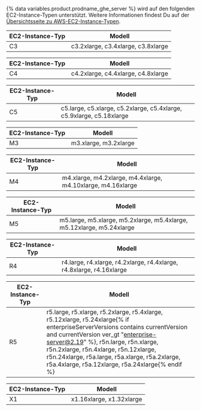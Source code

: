{% data variables.product.prodname_ghe_server %} wird auf den folgenden EC2-Instance-Typen unterstützt. Weitere Informationen findest Du auf der [Übersichtsseite zu AWS-EC2-Instance-Typen](http://aws.amazon.com/ec2/instance-types/).

| EC2-Instance-Typ | Modell                             |
| ---------------- | ---------------------------------- |
| C3               | c3.2xlarge, c3.4xlarge, c3.8xlarge |

| EC2-Instance-Typ | Modell                             |
| ---------------- | ---------------------------------- |
| C4               | c4.2xlarge, c4.4xlarge, c4.8xlarge |

| EC2-Instance-Typ | Modell                                                               |
| ---------------- | -------------------------------------------------------------------- |
| C5               | c5.large, c5.xlarge, c5.2xlarge, c5.4xlarge, c5.9xlarge, c5.18xlarge |

| EC2-Instance-Typ | Modell                |
| ---------------- | --------------------- |
| M3               | m3.xlarge, m3.2xlarge |

| EC2-Instance-Typ | Modell                                                      |
| ---------------- | ----------------------------------------------------------- |
| M4               | m4.xlarge, m4.2xlarge, m4.4xlarge, m4.10xlarge, m4.16xlarge |

| EC2-Instance-Typ | Modell                                                                |
| ---------------- | --------------------------------------------------------------------- |
| M5               | m5.large, m5.xlarge, m5.2xlarge, m5.4xlarge, m5.12xlarge, m5.24xlarge |

| EC2-Instance-Typ | Modell                                                               |
| ---------------- | -------------------------------------------------------------------- |
| R4               | r4.large, r4.xlarge, r4.2xlarge, r4.4xlarge, r4.8xlarge, r4.16xlarge |

| EC2-Instance-Typ | Modell                                                                                                                                                                                                                                                                                                                                                 |
| ---------------- | ------------------------------------------------------------------------------------------------------------------------------------------------------------------------------------------------------------------------------------------------------------------------------------------------------------------------------------------------------ |
| R5               | r5.large, r5.xlarge, r5.2xlarge, r5.4xlarge, r5.12xlarge, r5.24xlarge{% if enterpriseServerVersions contains currentVersion and currentVersion ver_gt "enterprise-server@2.19" %}, r5n.large, r5n.xlarge, r5n.2xlarge, r5n.4xlarge, r5n.12xlarge, r5n.24xlarge, r5a.large, r5a.xlarge, r5a.2xlarge, r5a.4xlarge, r5a.12xlarge, r5a.24xlarge{% endif %}

| EC2-Instance-Typ | Modell                   |
| ---------------- | ------------------------ |
| X1               | x1.16xlarge, x1.32xlarge |
